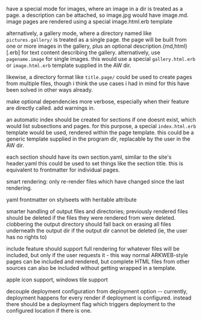 have a special mode for images, where an image in a dir is treated as a page. a
description can be attached, so image.jpg would have image.md.
image pages are rendered using a special image.html.erb template

alternatively, a gallery mode, where a directory named like `pictures.gallery/`
is treated as a single page. the page will be built from one or more images in
the gallery, plus an optional description.{md,html}[.erb] for text content
describing the gallery. alternatively, use `pagename.image` for single images.
this would use a special `gallery.html.erb` or `image.html.erb` template
supplied in the AW dir.

likewise, a directory format like `title.page/` could be used to create pages
from multiple files, though i think the use cases i had in mind for this have
been solved in other ways already.

make optional dependencies more verbose, especially when their feature are
directly called. add warnings in.

an automatic index should be created for sections if one doesnt exist, which
would list subsections and pages. for this purpose, a special `index.html.erb`
template would be used, rendered within the page template. this could be a
generic template supplied in the program dir, replacable by the user in the AW
dir.

each section should have its own section.yaml, similar to the site's header.yaml
this could be used to set things like the section title. this is equivalent to
frontmatter for individual pages.

smart rendering: only re-render files which have changed since the last rendering.

yaml frontmatter on stylseets with heritable attribute

smarter handling of output files and directories; previously rendered files
should be deleted if the files they were rendered from were deleted. clobbering
the output directory should fall back on erasing all files underneath the output
dir if the output dir cannot be deleted (ie, the user has no rights to)

include feature should support full rendering for whatever files will be
included, but only if the user requests it - this way normal ARKWEB-style pages
can be included and rendered, but complete HTML files from other sources can
also be included without getting wrapped in a template.

apple icon support, windows tile support

decouple deployment configuration from deployment option -- currently,
deployment happens for every render if deployment is configured. instead there
should be a deployment flag which triggers deployment to the configured location
if there is one.

